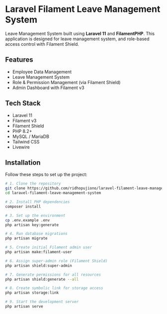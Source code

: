 # Laravel Filament Leave Management System

Leave Management System built using **Laravel 11** and **FilamentPHP**. This application is designed for leave management system, and role-based access control with Filament Shield.

## Features

- Employee Data Management  
- Leave Management System  
- Role & Permission Management (via Filament Shield) 
- Admin Dashboard with Filament v3  

## Tech Stack

- Laravel 11  
- Filament v3  
- Filament Shield  
- PHP 8.2+  
- MySQL / MariaDB  
- Tailwind CSS  
- Livewire  

## Installation

Follow these steps to set up the project:

```bash
# 1. Clone the repository
git clone https://github.com/ridhopujiono/laravel-filament-leave-management-system.git
cd laravel-filament-leave-management-system

# 2. Install PHP dependencies
composer install

# 3. Set up the environment
cp .env.example .env
php artisan key:generate

# 4. Run database migrations
php artisan migrate

# 5. Create initial Filament admin user
php artisan make:filament-user

# 6. Assign super-admin role (Filament Shield)
php artisan shield:super-admin

# 7. Generate permissions for all resources
php artisan shield:generate --all

# 8. Create symbolic link for storage access
php artisan storage:link

# 9. Start the development server
php artisan serve

